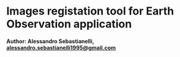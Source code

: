 # Images registation tool for Earth Observation application
#### Author: Alessandro Sebastianelli, alessandro.sebastianelli1995@gmail.com
